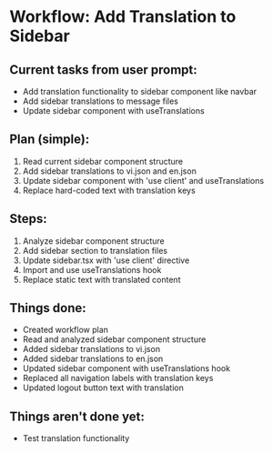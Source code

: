 # Workflow: Add Translation to Sidebar

## Current tasks from user prompt:

- Add translation functionality to sidebar component like navbar
- Add sidebar translations to message files
- Update sidebar component with useTranslations

## Plan (simple):

1. Read current sidebar component structure
2. Add sidebar translations to vi.json and en.json
3. Update sidebar component with 'use client' and useTranslations
4. Replace hard-coded text with translation keys

## Steps:

1. Analyze sidebar component structure
2. Add sidebar section to translation files
3. Update sidebar.tsx with 'use client' directive
4. Import and use useTranslations hook
5. Replace static text with translated content

## Things done:

- Created workflow plan
- Read and analyzed sidebar component structure
- Added sidebar translations to vi.json
- Added sidebar translations to en.json
- Updated sidebar component with useTranslations hook
- Replaced all navigation labels with translation keys
- Updated logout button text with translation

## Things aren't done yet:

- Test translation functionality
